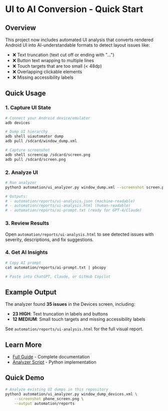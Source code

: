 # UI to AI Conversion - Quick Start

## Overview

This project now includes automated UI analysis that converts rendered Android UI into AI-understandable formats to detect layout issues like:

- ❌ Text truncation (text cut off or ending with "...")
- ❌ Button text wrapping to multiple lines  
- ❌ Touch targets that are too small (< 48dp)
- ❌ Overlapping clickable elements
- ❌ Missing accessibility labels

## Quick Usage

### 1. Capture UI State

```bash
# Connect your Android device/emulator
adb devices

# Dump UI hierarchy
adb shell uiautomator dump
adb pull /sdcard/window_dump.xml

# Capture screenshot
adb shell screencap /sdcard/screen.png
adb pull /sdcard/screen.png
```

### 2. Analyze UI

```bash
# Run analyzer
python3 automation/ui_analyzer.py window_dump.xml --screenshot screen.png

# Outputs:
# - automation/reports/ui-analysis.json (machine-readable)
# - automation/reports/ui-analysis.html (human-readable)
# - automation/reports/ai-prompt.txt (ready for GPT-4/Claude)
```

### 3. Review Results

Open `automation/reports/ui-analysis.html` to see detected issues with severity, descriptions, and fix suggestions.

### 4. Get AI Insights

```bash
# Copy AI prompt
cat automation/reports/ai-prompt.txt | pbcopy

# Paste into ChatGPT, Claude, or GitHub Copilot
```

## Example Output

The analyzer found **35 issues** in the Devices screen, including:

- **23 HIGH**: Text truncation in labels and buttons
- **12 MEDIUM**: Small touch targets and missing accessibility labels

See `automation/reports/ui-analysis.html` for the full visual report.

## Learn More

- [Full Guide](../docs/UI_TO_AI_CONVERSION_GUIDE.md) - Complete documentation
- [Analyzer Script](ui_analyzer.py) - Python implementation

## Quick Demo

```bash
# Analyze existing UI dumps in this repository
python3 automation/ui_analyzer.py window_dump_devices.xml \
    --screenshot phone_screen.png \
    --output automation/reports
```
